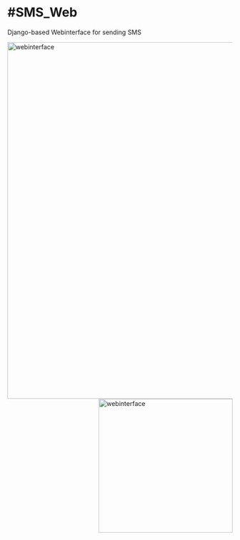 #SMS_Web
=======

Django-based Webinterface for sending SMS

<img src="http://gerneth.info/files/screenshot_01.png" width="800" height=auto alt="webinterface" title="default Webinterface of SMS_Web" style="float: right;" />


<img src="http://gerneth.info/files/screenshot_02.png" width=300px height=auto alt="webinterface" title="default Webinterface of SMS_Web" style="float: right;" />
